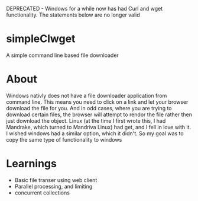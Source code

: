 DEPRECATED - Windows for a while now has had Curl and wget functionality. The statements below are no longer valid


# simpleClwget
A simple command line based file downloader

# About
Windows nativly does not have a file downloader application from command line. This means you need to click on a link and let your browser download the file for you. And in odd cases, where you are trying to download certain files, the browser will attempt to rendor the file rather then just download the object. Linux (at the time I first wrote this, I had Mandrake, which turned to Mandriva Linux) had get, and I fell in love with it. I wished windows had a similar option, which it didn't. So my goal was to copy the same type of functionality to windows

# Learnings
* Basic file transer using web client
* Parallel processing, and limiting
* concurrent collections

